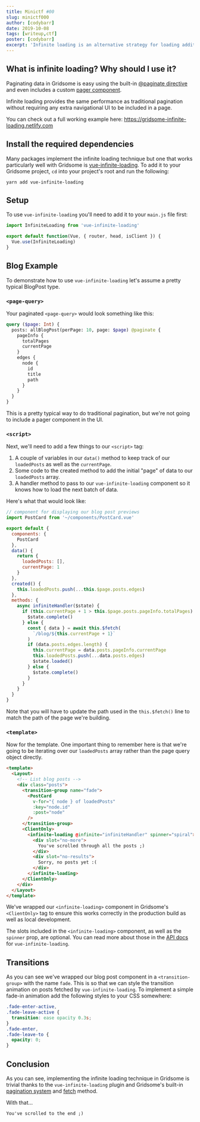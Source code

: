```yaml
---
title: Minictf #00
slug: minictf000 
author: [codybarr]
date: 2019-10-08
tags: [writeup,ctf]
poster: [codybarr]
excerpt: 'Infinite loading is an alternative strategy for loading additional nodes/content onto a page without the use of traditional pagination. Infinite loading instead loads the next batch of content when a user scrolls to the bottom of a web page.'
---
```


## What is infinite loading? Why should I use it?

Paginating data in Gridsome is easy using the built-in [@paginate directive](/docs/pagination/) and even includes a custom [pager component](/docs/pagination/#pager-component).

Infinite loading provides the same performance as traditional pagination without requiring any extra navigational UI to be included in a page.

You can check out a full working example here: https://gridsome-infinite-loading.netlify.com

## Install the required dependencies

Many packages implement the infinite loading technique but one that works particularly well with Gridsome is [vue-infinite-loading](https://github.com//PeachScript/vue-infinite-loading). To add it to your Gridsome project, `cd` into your project's root and run the following:

`yarn add vue-infinite-loading`

## Setup

To use `vue-infinite-loading` you'll need to add it to your `main.js` file first:

```javascript
import InfiniteLoading from 'vue-infinite-loading'

export default function(Vue, { router, head, isClient }) {
  Vue.use(InfiniteLoading)
}
```

## Blog Example

To demonstrate how to use `vue-infinite-loading` let's assume a pretty typical BlogPost type.

### `<page-query>`

Your paginated `<page-query>` would look something like this:

```graphql
query ($page: Int) {
  posts: allBlogPost(perPage: 10, page: $page) @paginate {
    pageInfo {
      totalPages
      currentPage
    }
    edges {
      node {
        id
        title
        path
      }
    }
  }
}
```

This is a pretty typical way to do traditional pagination, but we're not going to include a pager component in the UI.

### `<script>`

Next, we'll need to add a few things to our `<script>` tag:

1. A couple of variables in our `data()` method to keep track of our `loadedPosts` as well as the `currentPage`.
2. Some code to the created method to add the initial "page" of data to our `loadedPosts` array.
3. A handler method to pass to our `vue-infinite-loading` component so it knows how to load the next batch of data.

Here's what that would look like:

```javascript
// component for displaying our blog post previews
import PostCard from '~/components/PostCard.vue'

export default {
  components: {
    PostCard
  },
  data() {
    return {
      loadedPosts: [],
      currentPage: 1
    }
  },
  created() {
    this.loadedPosts.push(...this.$page.posts.edges)
  },
  methods: {
    async infiniteHandler($state) {
      if (this.currentPage + 1 > this.$page.posts.pageInfo.totalPages) {
        $state.complete()
      } else {
        const { data } = await this.$fetch(
          `/blog/${this.currentPage + 1}`
        )
        if (data.posts.edges.length) {
          this.currentPage = data.posts.pageInfo.currentPage
          this.loadedPosts.push(...data.posts.edges)
          $state.loaded()
        } else {
          $state.complete()
        }
      }
    }
  }
}
```

Note that you will have to update the path used in the `this.$fetch()` line to match the path of the page we're building.

### `<template>`

Now for the template. One important thing to remember here is that we're going to be iterating over our `loadedPosts` array rather than the page query object directly.

```html
<template>
  <Layout>
    <!-- List blog posts -->
    <div class="posts">
      <transition-group name="fade">
        <PostCard
          v-for="{ node } of loadedPosts"
          :key="node.id"
          :post="node"
        />
      </transition-group>
      <ClientOnly>
        <infinite-loading @infinite="infiniteHandler" spinner="spiral">
          <div slot="no-more">
            You've scrolled through all the posts ;)
          </div>
          <div slot="no-results">
            Sorry, no posts yet :(
          </div>
        </infinite-loading>
      </ClientOnly>
    </div>
  </Layout>
</template>
```

We've wrapped our `<infinite-loading>` component in Gridsome's `<ClientOnly>` tag to ensure this works correctly in the production build as well as local development.

The slots included in the `<infinite-loading>` component, as well as the `spinner` prop, are optional. You can read more about those in the [API docs](https://peachscript.github.io/vue-infinite-loading/api/) for `vue-infinite-loading`.

## Transitions

As you can see we've wrapped our blog post component in a `<transition-group>` with the name `fade`. This is so that we can style the transition animation on posts fetched by `vue-infinite-loading`. To implement a simple fade-in animation add the following styles to your CSS somewhere:

```css
.fade-enter-active,
.fade-leave-active {
  transition: ease opacity 0.3s;
}
.fade-enter,
.fade-leave-to {
  opacity: 0;
}
```

## Conclusion

As you can see, implementing the infinite loading technique in Gridsome is trivial thanks to the `vue-infinite-loading` plugin and Gridsome's built-in [pagination system](/docs/pagination/) and [fetch](/docs/client-side-data/#fetch-from-internal-pages) method.

With that...

`You've scrolled to the end ;)`
